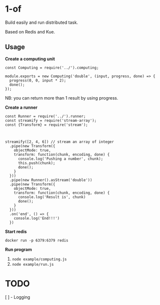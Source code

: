 # 1-of

Build easily and run distributed task. 

Based on Redis and Kue.

## Usage

**Create a computing unit**

```
const Computing = require('../').computing;

module.exports = new Computing('double', (input, progress, done) => {
  progress(0, 0, input * 2);
  done();
});
```
NB: you can return more than 1 result by using progress.

**Create a runner**

```
const Runner = require('../').runner;
const streamify = require('stream-array');
const {Transform} = require('stream');



streamify([2, 4, 6]) // stream an array of integer
  .pipe(new Transform({
    objectMode: true,
    transform: function(chunk, encoding, done) {
      console.log('Pushing a number', chunk);
      this.push(chunk);
      done();
    }
  }))
  .pipe(new Runner().asStream('double'))
  .pipe(new Transform({
    objectMode: true,
    transform: function(chunk, encoding, done) {
      console.log('Result is', chunk)
      done();
    }
  }))
  .on('end', () => {
    console.log('End!!!')
  })
```

**Start redis**

`docker run -p 6379:6379 redis`

**Run program**

1. `node example/computing.js`
2. `node example/run.js`


# TODO

[ ] - Logging
